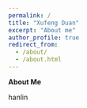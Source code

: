 ```yaml
---
permalink: /
title: "Xufeng Duan"
excerpt: "About me"
author_profile: true
redirect_from: 
  - /about/
  - /about.html
---
```


**About Me**

hanlin

